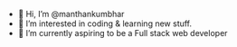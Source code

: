 - 👋 Hi, I’m @manthankumbhar
- 👀 I’m interested in coding & learning new stuff.
- 🌱 I’m currently aspiring to be a Full stack web developer


<!---
manthankumbhar/manthankumbhar is a ✨ special ✨ repository because its `README.md` (this file) appears on your GitHub profile.
You can click the Preview link to take a look at your changes.
--->
